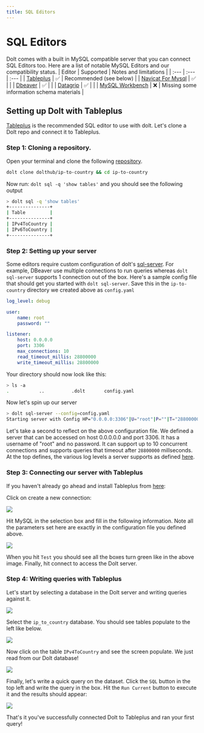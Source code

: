 ```yaml
---
title: SQL Editors
---
```


# SQL Editors

Dolt comes with a built in MySQL compatible server that you can connect SQL Editors too. Here are a list of notable MySQL Editors and our compatibility status.
| Editor | Supported | Notes and limitations |
| :--- | :--- | :--- |
| [Tableplus](https://tableplus.com/) | ✅ | Recommended (see below) |
| [Navicat For Mysql](https://www.navicat.com/en/products/navicat-for-mysql) | ✅ | |
| [Dbeaver](https://dbeaver.io/) | ✅ | |
| [Datagrip](https://www.jetbrains.com/datagrip/) | ✅ | |
| [MySQL Workbench](https://www.mysql.com/products/workbench/) | ❌ | Missing some information schema materials |

## Setting up Dolt with Tableplus

[Tableplus](https://tableplus.com/) is the recommended SQL editor to use with dolt. Let's clone a Dolt repo and connect it to Tableplus.

### Step 1: Cloning a repository.

Open your terminal and clone the following [repository](https://www.dolthub.com/repositories/dolthub/ip-to-country/data/master).

```bash
dolt clone dolthub/ip-to-country && cd ip-to-country
```

Now run: `dolt sql -q 'show tables'` and you should see the following output

```bash
> dolt sql -q 'show tables'
+---------------+
| Table         |
+---------------+
| IPv4ToCountry |
| IPv6ToCountry |
+---------------+
```

### Step 2: Setting up your server

Some editors require custom configuration of dolt's [sql-server](https://docs.dolthub.com/reference/cli#dolt-sql-server). For example, DBeaver use multiple connections to run queries whereas `dolt sql-server` supports 1 connection out of the box. Here's a sample config file that should get you started with `dolt sql-server`. Save this in the `ip-to-country` directory we created above as `config.yaml`

```yaml
log_level: debug

user:
	name: root
	password: ""

listener:
	host: 0.0.0.0
	port: 3306
	max_connections: 10
	read_timeout_millis: 28800000
	write_timeout_millis: 28800000
```

Your directory should now look like this:
```bash
> ls -a
.           ..          .dolt       config.yaml
```

Now let's spin up our server

``` bash
> dolt sql-server --config=config.yaml
Starting server with Config HP="0.0.0.0:3306"|U="root"|P=""|T="28800000"|R="false"|L="debug"
```

Let's take a second to reflect on the above configuration file. We defined a server that can be accessed on host 0.0.0.0.0 and port 3306. It has a username of "root" and no password. It can support up to 10 concurrent connections and supports queries that timeout after `28800000` millseconds. At the top defines, the various log levels a server supports as defined [here](https://docs.dolthub.com/reference/cli#dolt-sql-server).

### Step 3: Connecting our server with Tableplus

If you haven't already go ahead and install Tableplus from [here](https://tableplus.com/download):

Click on create a new connection:

![](../.gitbook/assets/tableplus-create-new-connection.png)

Hit MySQL in the selection box and fill in the following information. Note all the parameters set here are exactly in the configuration file you defined above.

![](../.gitbook/assets/tableplus-connect-info.png)

When you hit `Test` you should see all the boxes turn green like in the above image. Finally, hit connect
to access the Dolt server.

### Step 4: Writing queries with Tableplus

Let's start by selecting a database in the Dolt server and writing queries against it.

![](../.gitbook/assets/select-db-tableplus.png)

Select the `ip_to_country` database. You should see tables populate to the left like below.

![](../.gitbook/assets/tables-on-left-tableplus.png)

Now click on the table `IPv4ToCountry` and see the screen populate. We just read from our Dolt database!

![](../.gitbook/assets/open-table-tableplus.png)

Finally, let's write a quick query on the dataset. Click the `SQL` button in the top left and write the query in the box. Hit the `Run Current` button to execute it and the results should appear:

![](../.gitbook/assets/run-query-tableplus.png)

That's it you've successfully connected Dolt to Tableplus and ran your first query!